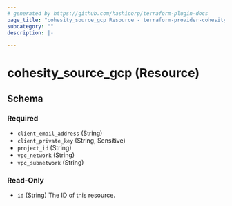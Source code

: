 ```yaml
---
# generated by https://github.com/hashicorp/terraform-plugin-docs
page_title: "cohesity_source_gcp Resource - terraform-provider-cohesity"
subcategory: ""
description: |-
  
---
```


# cohesity_source_gcp (Resource)





<!-- schema generated by tfplugindocs -->
## Schema

### Required

- `client_email_address` (String)
- `client_private_key` (String, Sensitive)
- `project_id` (String)
- `vpc_network` (String)
- `vpc_subnetwork` (String)

### Read-Only

- `id` (String) The ID of this resource.

